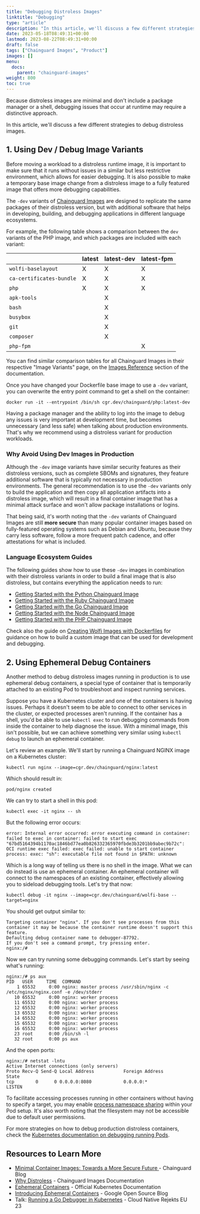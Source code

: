```yaml
---
title: "Debugging Distroless Images"
linktitle: "Debugging"
type: "article"
description: "In this article, we'll discuss a few different strategies to debug distroless images, considering these images typically don't include a shell or package managers."
date: 2023-05-18T08:49:31+00:00
lastmod: 2023-08-22T08:49:31+00:00
draft: false
tags: ["Chainguard Images", "Product"]
images: []
menu:
  docs:
    parent: "chainguard-images"
weight: 800
toc: true
---
```


Because distroless images are minimal and don't include a package manager or a shell, debugging issues that occur at runtime may require a distinctive approach.

In this article, we'll discuss a few different strategies to debug distroless images.

## 1. Using Dev / Debug Image Variants

Before moving a workload to a distroless runtime image, it is important to make sure that it runs without issues in a similar but less restrictive environment, which allows for easier debugging. It is also possible to make a temporary base image change from a distroless image to a fully featured image that offers more debugging capabilities.

The `-dev` variants of [Chainguard Images](/chainguard/chainguard-images/) are designed to replicate the same packages of their distroless version, but with additional software that helps in developing, building, and debugging applications in different language ecosystems.

For example, the following table shows a comparison between the `dev` variants of the PHP image, and which packages are included with each variant:


|                      	| latest | latest-dev | latest-fpm |
|--------------------------|--------|------------|------------|
| `wolfi-baselayout`   	| X  	| X      	| X      	|
| `ca-certificates-bundle` | X  	| X      	| X      	|
| `php`                	| X  	| X      	| X      	|
| `apk-tools`          	|    	| X      	|        	|
| `bash`               	|    	| X      	|        	|
| `busybox`            	|    	| X      	|        	|
| `git`                	|    	| X      	|        	|
| `composer`           	|    	| X      	|        	|
| `php-fpm`            	|    	|        	| X      	|

You can find similar comparison tables for all Chainguard Images in their respective "Image Variants" page, on the [Images Reference](/chainguard/chainguard-images/reference/) section of the documentation.

Once you have changed your Dockerfile base image to use a `-dev` variant, you can overwrite the entry point command to get a shell on the container:

```shell
docker run -it --entrypoint /bin/sh cgr.dev/chainguard/php:latest-dev
```

Having a package manager and the ability to log into the image to debug any issues is very important at development time, but becomes unnecessary (and less safe) when talking about production environments. That's why we recommend using a distroless variant for production workloads.

### Why Avoid Using Dev Images in Production
Although the `-dev` image variants have similar security features as their distroless versions, such as complete SBOMs and signatures, they feature additional software that is typically not necessary in production environments. The general recommendation is to use the `-dev` variants only to build the application and then copy all application artifacts into a distroless image, which will result in a final container image that has a minimal attack surface and won't allow package installations or logins.

That being said, it's worth noting that the `-dev` variants of Chainguard Images are still **more secure** than many popular container images based on fully-featured operating systems such as Debian and Ubuntu, because they carry less software, follow a more frequent patch cadence, and offer attestations for what is included.

### Language Ecosystem Guides
The following guides show how to use these `-dev` images in combination with their distroless variants in order to build a final image that is also distroless, but contains everything the application needs to run:

- [Getting Started with the Python Chainguard Image](/chainguard/chainguard-images/reference/python/getting-started-python/)
- [Getting Started with the Ruby Chainguard Image](/chainguard/chainguard-images/reference/ruby/getting-started-ruby/)
- [Getting Started with the Go Chainguard Image](/chainguard/chainguard-images/reference/go/getting-started-go/)
- [Getting Started with the Node Chainguard Image](/chainguard/chainguard-images/reference/node/getting-started-node/)
- [Getting Started with the PHP Chainguard Image](/chainguard/chainguard-images/reference/php/getting-started-php/)

Check also the guide on [Creating Wolfi Images with Dockerfiles](/open-source/wolfi/wolfi-with-dockerfiles/) for guidance on how to build a custom image that can be used for development and debugging.


## 2. Using Ephemeral Debug Containers

Another method to debug distroless images running in production is to use ephemeral debug containers, a special type of container that is temporarily attached to an existing Pod to troubleshoot and inspect running services.

Suppose you have a Kubernetes cluster and one of the containers is having issues. Perhaps it doesn't seem to be able to connect to other services in the cluster, or expected processes aren't running. If the container has a shell, you'd be able to use `kubectl exec` to run debugging commands from inside the container to help diagnose the issue. With a minimal image, this isn't possible, but we can achieve something very similar using `kubectl debug` to launch an ephemeral container.

Let's review an example. We'll start by running a Chainguard NGINX image on a Kubernetes cluster:

```
kubectl run nginx --image=cgr.dev/chainguard/nginx:latest
```

Which should result in:

```
pod/nginx created
```

We can try to start a shell in this pod:

```
kubectl exec -it nginx -- sh
```

But the following error occurs:

```
error: Internal error occurred: error executing command in container: failed to exec in container: failed to start exec "67bd5164394b1170ac1846bd77ea0b826332365970fbde3b3201bb9abec9b72c": OCI runtime exec failed: exec failed: unable to start container process: exec: "sh": executable file not found in $PATH: unknown
```

Which is a long way of telling us there is no shell in the image. What we can do instead is use an ephemeral container. An ephemeral container will connect to the namespaces of an existing container, effectively allowing you to sideload debugging tools. Let's try that now:

```
kubectl debug -it nginx --image=cgr.dev/chainguard/wolfi-base --target=nginx
```

You should get output similar to:

```
Targeting container "nginx". If you don't see processes from this container it may be because the container runtime doesn't support this feature.
Defaulting debug container name to debugger-87792.
If you don't see a command prompt, try pressing enter.
nginx:/#
```

Now we can try running some debugging commands. Let's start by seeing what's running:

```
nginx:/# ps aux
PID   USER     TIME  COMMAND
    1 65532     0:00 nginx: master process /usr/sbin/nginx -c /etc/nginx/nginx.conf -e /dev/stderr
   10 65532     0:00 nginx: worker process
   11 65532     0:00 nginx: worker process
   12 65532     0:00 nginx: worker process
   13 65532     0:00 nginx: worker process
   14 65532     0:00 nginx: worker process
   15 65532     0:00 nginx: worker process
   16 65532     0:00 nginx: worker process
   23 root      0:00 /bin/sh -l
   32 root      0:00 ps aux
```

And the open ports:

```
nginx:/# netstat -lntu
Active Internet connections (only servers)
Proto Recv-Q Send-Q Local Address           Foreign Address         State
tcp        0      0 0.0.0.0:8080            0.0.0.0:*               LISTEN
```

To facilitate accessing processes running in other containers without having to specify a target, you may enable [process namespace sharing](https://kubernetes.io/docs/tasks/configure-pod-container/share-process-namespace/) within your Pod setup. It's also worth noting that the filesystem may not be accessible due to default user permissions.

For more strategies on how to debug production distroless containers, check the [Kubernetes documentation on debugging running Pods](https://kubernetes.io/docs/tasks/debug/debug-application/debug-running-pod/).

## Resources to Learn More

- [Minimal Container Images: Towards a More Secure Future ](https://www.chainguard.dev/unchained/minimal-container-images-towards-a-more-secure-future) - Chainguard Blog
- [Why Distroless](https://edu.chainguard.dev/chainguard/chainguard-images/overview#why-distroless) - Chainguard Images Documentation
- [Ephemeral Containers](https://kubernetes.io/docs/concepts/workloads/pods/ephemeral-containers/) - Official Kubernetes Documentation
- [Introducing Ephemeral Containers](https://opensource.googleblog.com/2022/01/Introducing%20Ephemeral%20Containers.html) - Google Open Source Blog
- Talk: [Running a Go Debugger in Kubernetes](https://www.youtube.com/watch?v=V3SrFyMxmq4&t=2691s) - Cloud Native Rejekts EU 23
